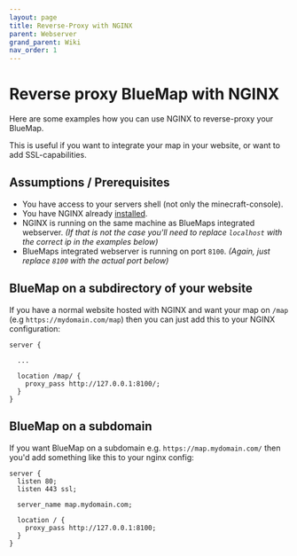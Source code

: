 ```yaml
---
layout: page
title: Reverse-Proxy with NGINX
parent: Webserver
grand_parent: Wiki
nav_order: 1
---
```


# Reverse proxy BlueMap with NGINX

Here are some examples how you can use NGINX to reverse-proxy your BlueMap.

This is useful if you want to integrate your map in your website, or want to add SSL-capabilities.

## Assumptions / Prerequisites
- You have access to your servers shell (not only the minecraft-console).
- You have NGINX already 
  [installed](https://docs.nginx.com/nginx/admin-guide/installing-nginx/installing-nginx-open-source/).
- NGINX is running on the same machine as BlueMaps integrated webserver. *(If that is not the case you'll need to 
  replace `localhost` with the correct ip in the examples below)*
- BlueMaps integrated webserver is running on port `8100`. *(Again, just replace `8100` with the actual port below)*

## BlueMap on a subdirectory of your website
If you have a normal website hosted with NGINX and want your map on `/map` (e.g `https://mydomain.com/map`) then 
you can just add this to your NGINX configuration:
```nginx
server {
  
  ...

  location /map/ {
    proxy_pass http://127.0.0.1:8100/;
  }
}
```

## BlueMap on a subdomain
If you want BlueMap on a subdomain e.g. `https://map.mydomain.com/` then you'd add something like this to 
your nginx config:
```nginx
server {
  listen 80;
  listen 443 ssl;

  server_name map.mydomain.com;

  location / {
    proxy_pass http://127.0.0.1:8100;
  }
}
```

